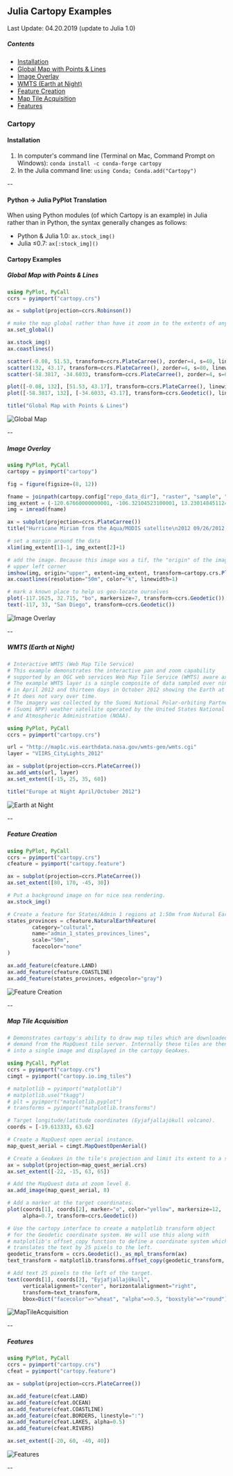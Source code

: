 ## Julia Cartopy Examples
Last Update: 04.20.2019 (update to Julia 1.0)<br>

##### Contents

<ul>
<li><a href="#installation">Installation</a></li>
<li><a href="#globalMap">Global Map with Points & Lines</a></li>
<li><a href="#imageOverlay">Image Overlay</a></li>
<li><a href="#wmtsEarthAtNight">WMTS (Earth at Night)</a></li>
<li><a href="#featureCreation">Feature Creation</a></li>
<li><a href="#mapTileAcquisition">Map Tile Acquisition</a></li>
<li><a href="#features">Features</a></li>
</ul>

### Cartopy
#### Installation<a name="installation"></a>

1. In computer's command line (Terminal on Mac, Command Prompt on Windows): `conda install -c conda-forge cartopy`
1. In the Julia command line: `using Conda;	Conda.add("Cartopy")`

 
--

#### Python → Julia PyPlot Translation<a name="translation"></a>

When using Python modules (of which Cartopy is an example) in Julia rather than in Python, the syntax generally changes as follows:

* Python & Julia 1.0: `ax.stock_img()`
* Julia ≤0.7: `ax[:stock_img]()`


#### Cartopy Examples

##### Global Map with Points & Lines<a name="globalMap"></a>

```julia
using PyPlot, PyCall
ccrs = pyimport("cartopy.crs")

ax = subplot(projection=ccrs.Robinson())

# make the map global rather than have it zoom in to the extents of any plotted data
ax.set_global()

ax.stock_img()
ax.coastlines()

scatter(-0.08, 51.53, transform=ccrs.PlateCarree(), zorder=4, s=40, linewidth=1.5, edgecolor="k", color="yellow")
scatter(132, 43.17, transform=ccrs.PlateCarree(), zorder=4, s=80, linewidth=2, edgecolor="b", color="c")
scatter(-58.3817, -34.6033, transform=ccrs.PlateCarree(), zorder=4, s=60, linewidth=2, edgecolor="g", color="orange")

plot([-0.08, 132], [51.53, 43.17], transform=ccrs.PlateCarree(), linewidth=3, "r")
plot([-58.3817, 132], [-34.6033, 43.17], transform=ccrs.Geodetic(), linewidth=3, "m")

title("Global Map with Points & Lines")
```

![Global Map](https://raw.githubusercontent.com/jpwspicer/Gists/master/cartopy/01globalMap.png "Global Map")

--

##### Image Overlay<a name="imageOverlay"></a>

```julia
using PyPlot, PyCall
cartopy = pyimport("cartopy")

fig = figure(figsize=(8, 12))

fname = joinpath(cartopy.config["repo_data_dir"], "raster", "sample", "Miriam.A2012270.2050.2km.jpg")
img_extent = (-120.67660000000001, -106.32104523100001, 13.2301484511245, 30.766899999999502)
img = imread(fname)

ax = subplot(projection=ccrs.PlateCarree())
title("Hurricane Miriam from the Aqua/MODIS satellite\n2012 09/26/2012 20:50 UTC")

# set a margin around the data
xlim(img_extent[1]-1, img_extent[2]+1)

# add the image. Because this image was a tif, the "origin" of the image is in the
# upper left corner
imshow(img, origin="upper", extent=img_extent, transform=cartopy.crs.PlateCarree())
ax.coastlines(resolution="50m", color="k", linewidth=1)

# mark a known place to help us geo-locate ourselves
plot(-117.1625, 32.715, "bo", markersize=7, transform=ccrs.Geodetic())
text(-117, 33, "San Diego", transform=ccrs.Geodetic())
```

![Image Overlay](https://raw.githubusercontent.com/jpwspicer/Gists/master/cartopy/02imageOverlayExample.png "Image Overlay")

--

##### WMTS (Earth at Night)<a name="wmtsEarthAtNight"></a>

```julia
# Interactive WMTS (Web Map Tile Service)
# This example demonstrates the interactive pan and zoom capability
# supported by an OGC web services Web Map Tile Service (WMTS) aware axes.
# The example WMTS layer is a single composite of data sampled over nine days
# in April 2012 and thirteen days in October 2012 showing the Earth at night.
# It does not vary over time.
# The imagery was collected by the Suomi National Polar-orbiting Partnership
# (Suomi NPP) weather satellite operated by the United States National Oceanic
# and Atmospheric Administration (NOAA).

using PyPlot, PyCall
ccrs = pyimport("cartopy.crs")

url = "http://map1c.vis.earthdata.nasa.gov/wmts-geo/wmts.cgi"
layer = "VIIRS_CityLights_2012"

ax = subplot(projection=ccrs.PlateCarree())
ax.add_wmts(url, layer)
ax.set_extent([-15, 25, 35, 60])

title("Europe at Night April/October 2012")
```

![Earth at Night](https://raw.githubusercontent.com/jpwspicer/Gists/master/cartopy/03wmtsEarthAtNight.png "Earth at Night")

--

##### Feature Creation<a name="featureCreation"></a>

```julia
using PyPlot, PyCall
ccrs = pyimport("cartopy.crs")
cfeature = pyimport("cartopy.feature")

ax = subplot(projection=ccrs.PlateCarree())
ax.set_extent([80, 170, -45, 30])

# Put a background image on for nice sea rendering.
ax.stock_img()

# Create a feature for States/Admin 1 regions at 1:50m from Natural Earth
states_provinces = cfeature.NaturalEarthFeature(
        category="cultural",
        name="admin_1_states_provinces_lines",
        scale="50m",
        facecolor="none"
)

ax.add_feature(cfeature.LAND)
ax.add_feature(cfeature.COASTLINE)
ax.add_feature(states_provinces, edgecolor="gray")
```

![Feature Creation](https://raw.githubusercontent.com/jpwspicer/Gists/master/cartopy/04featureCreationExample.png "Feature Creation")

--

##### Map Tile Acquisition<a name="mapTileAcquisition"></a>

```julia
# Demonstrates cartopy's ability to draw map tiles which are downloaded on
# demand from the MapQuest tile server. Internally these tiles are then combined
# into a single image and displayed in the cartopy GeoAxes.

using PyCall, PyPlot
ccrs = pyimport("cartopy.crs")
cimgt = pyimport("cartopy.io.img_tiles")

# matplotlib = pyimport("matplotlib")
# matplotlib.use("tkagg")
# plt = pyimport("matplotlib.pyplot")
# transforms = pyimport("matplotlib.transforms")

# Target longitude/latitude coordinates (Eyjafjallajökull volcano).
coords = [-19.613333, 63.62]

# Create a MapQuest open aerial instance.
map_quest_aerial = cimgt.MapQuestOpenAerial()

# Create a GeoAxes in the tile's projection and limit its extent to a small lat/lon range.
ax = subplot(projection=map_quest_aerial.crs)
ax.set_extent([-22, -15, 63, 65])

# Add the MapQuest data at zoom level 8.
ax.add_image(map_quest_aerial, 8)

# Add a marker at the target coordinates.
plot(coords[1], coords[2], marker="o", color="yellow", markersize=12, 
     alpha=0.7, transform=ccrs.Geodetic())

# Use the cartopy interface to create a matplotlib transform object
# for the Geodetic coordinate system. We will use this along with
# matplotlib's offset_copy function to define a coordinate system which
# translates the text by 25 pixels to the left.
geodetic_transform = ccrs.Geodetic()._as_mpl_transform(ax)
text_transform = matplotlib.transforms.offset_copy(geodetic_transform, units="dots", x=-25)

# Add text 25 pixels to the left of the target.
text(coords[1], coords[2], "Eyjafjallajökull",
     verticalalignment="center", horizontalalignment="right",
     transform=text_transform,
     bbox=Dict("facecolor"=>"wheat", "alpha"=>0.5, "boxstyle"=>"round"))
```

![MapTileAcquisition](https://raw.githubusercontent.com/jpwspicer/Gists/master/cartopy/05mapTileAcquisitionExample.png "MapTileAcquisition")

--

##### Features<a name="features"></a>

```julia
using PyPlot, PyCall
ccrs = pyimport("cartopy.crs")
cfeat = pyimport("cartopy.feature")

ax = subplot(projection=ccrs.PlateCarree())

ax.add_feature(cfeat.LAND)
ax.add_feature(cfeat.OCEAN)
ax.add_feature(cfeat.COASTLINE)
ax.add_feature(cfeat.BORDERS, linestyle=":")
ax.add_feature(cfeat.LAKES, alpha=0.5)
ax.add_feature(cfeat.RIVERS)

ax.set_extent([-20, 60, -40, 40])
```

![Features](https://raw.githubusercontent.com/jpwspicer/Gists/master/cartopy/06featuresExample.png "Features")

--
